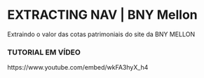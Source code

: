 <h1>EXTRACTING NAV | BNY Mellon</h1>
<p>Extraindo o valor das cotas patrimoniais do site da BNY MELLON</p>
 
<h3>TUTORIAL EM VÍDEO</h3>
https://www.youtube.com/embed/wkFA3hyX_h4
